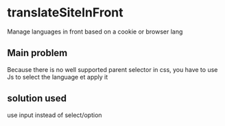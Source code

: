 # translateSiteInFront
Manage languages in front based on a cookie or browser lang

## Main problem
Because there is no well supported parent selector in css, you have to use Js to select the language et apply it

## solution used
use input instead of select/option